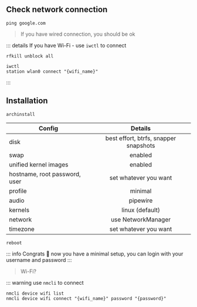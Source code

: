 ## Check network connection

```fish
ping google.com
```

> If you have wired connection, you should be ok

::: details If you have Wi-Fi - use `iwctl` to connect

```fish
rfkill unblock all

iwctl
station wlan0 connect "{wifi_name}"
```

:::

## Installation

```fish
archinstall
```

| Config                        |                Details                |
| ----------------------------- | :-----------------------------------: |
| disk                          | best effort, btrfs, snapper snapshots |
| swap                          |                enabled                |
| unified kernel images         |                enabled                |
| hostname, root password, user |         set whatever you want         |
| profile                       |                minimal                |
| audio                         |               pipewire                |
| kernels                       |            linux (default)            |
| network                       |          use NetworkManager           |
| timezone                      |         set whatever you want         |

```
reboot
```

::: info Congrats 🥳
now you have a minimal setup, you can login with your username and password
:::

> Wi-Fi?

::: warning use `nmcli` to connect

```fish
nmcli device wifi list
nmcli device wifi connect "{wifi_name}" password "{password}"
```
